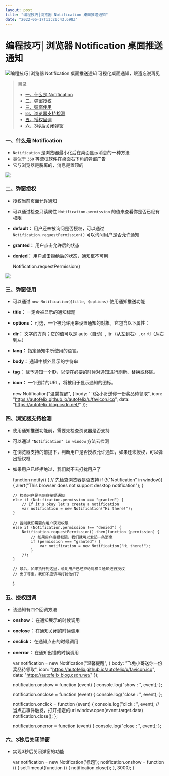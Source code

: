 ```yaml
---
layout: post
title: "编程技巧│浏览器 Notification 桌面推送通知"
date: "2022-06-17T11:20:43.698Z"
---
```

编程技巧│浏览器 Notification 桌面推送通知
============================

![编程技巧│浏览器 Notification 桌面推送通知](https://img2022.cnblogs.com/blog/2894189/202206/2894189-20220617153259058-1958506289.png) 可视化桌面通知，跟遗忘说再见

> 目录
> 
> *   [一、什么是 Notification](#一什么是-notification)
> *   [二、弹窗授权](#二弹窗授权)
> *   [三、弹窗使用](#三弹窗使用)
> *   [四、浏览器支持检测](#四浏览器支持检测)
> *   [五、授权回调](#五授权回调)
> *   [六、3秒后关闭弹窗](#六3秒后关闭弹窗)

### 一、什么是 Notification

*   `Notification` 是浏览器最小化后在桌面显示消息的一种方法
*   类似于 `360` 等流氓软件在桌面右下角的弹窗广告
*   它与浏览器是脱离的，消息是置顶的

![](https://img2022.cnblogs.com/blog/2894189/202206/2894189-20220617144402729-783963723.png)

### 二、弹窗授权

*   授权当前页面允许通知
*   可以通过检查只读属性 `Notification.permission` 的值来查看你是否已经有权限
*   **default：** 用户还未被询问是否授权，可以通过 `Notification.requestPermission()` 可以询问用户是否允许通知
*   **granted：** 用户点击允许后的状态
*   **denied：** 用户点击拒绝后的状态，通知框不可用

    Notification.requestPermission()
    

![](https://img2022.cnblogs.com/blog/2894189/202206/2894189-20220617145719977-22807989.png)

### 三、弹窗使用

*   可以通过 `new Notification($title, $options)` 使用通知推送功能
*   **title：** 一定会被显示的通知标题
*   **options：** 可选，一个被允许用来设置通知的对象。它包含以下属性：
*   **dir：** 文字的方向；它的值可以是 auto（自动）, ltr（从左到右）, or rtl（从右到左）
*   **lang：** 指定通知中所使用的语言。
*   **body：** 通知中额外显示的字符串
*   **tag：** 赋予通知一个ID，以便在必要的时候对通知进行刷新、替换或移除。
*   **icon：** 一个图片的URL，将被用于显示通知的图标。

    new Notification("温馨提醒", {
    	body: "飞兔小哥送你一份奖品待领取",
    	icon: "https://autofelix.github.io/autofelix/u/favicon.ico",
    	data: "https://autofelix.blog.csdn.net/"
    });
    

### 四、浏览器支持检测

*   使用通知推送功能前，需要先检查浏览器是否支持
*   可以通过 `"Notification" in window` 方法去检测
*   在浏览器支持的前提下，判断用户是否授权允许通知，如果还未授权，可以弹出授权框
*   如果用户已经拒绝过，我们就不去打扰用户了

    function notify() {
        // 先检查浏览器是否支持
        if (!("Notification" in window)) {
            alert("This browser does not support desktop notification");
        }
    
        // 检查用户是否同意接受通知
        else if (Notification.permission === "granted") {
            // If it's okay let's create a notification
            var notification = new Notification("Hi there!");
        }
    
        // 否则我们需要向用户获取权限
        else if (Notification.permission !== "denied") {
            Notification.requestPermission().then(function (permission) {
                // 如果用户接受权限，我们就可以发起一条消息
                if (permission === "granted") {
                    var notification = new Notification("Hi there!");
                }
            });
        }
    
        // 最后，如果执行到这里，说明用户已经拒绝对相关通知进行授权
        // 出于尊重，我们不应该再打扰他们了
    }
    

### 五、授权回调

*   该通知有四个回调方法
*   **onshow：** 在通知展示的时候调用
*   **onclose：** 在通知关闭的时候调用
*   **onclick：** 在通知点击的时候调用
*   **onerror：** 在通知出错的时候调用

    var notification = new Notification("温馨提醒", {
        body: "飞兔小哥送你一份奖品待领取",
        icon: "https://autofelix.github.io/autofelix/u/favicon.ico",
        data: "https://autofelix.blog.csdn.net/"
    });
    
    notification.onshow = function (event) {
        console.log("show : ", event);
    };
    
    notification.onclose = function (event) {
        console.log("close : ", event);
    };
    
    notification.onclick = function (event) {
        console.log("click : ", event);
        // 当点击事件触发，打开指定的url
        window.open(event.target.data)
        notification.close();
    };
    
    notification.onerror = function (event) {
        console.log("close : ", event);
    };
    

### 六、3秒后关闭弹窗

*   实现3秒后关闭弹窗的功能

    var notification = new Notification('标题');
    notification.onshow = function () {
        setTimeout(function () {
            notification.close();
        }, 3000);
    }